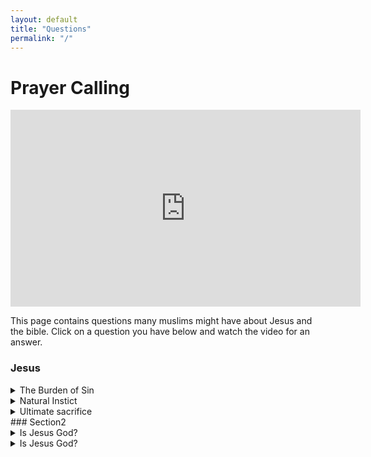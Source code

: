 ```yaml
---
layout: default
title: "Questions"
permalink: "/"
---
```


# Prayer Calling
<iframe width="560" height="315" src="https://www.youtube.com/embed/ebGWOQoj4qU" title="YouTube video player" frameborder="0" allow="accelerometer; autoplay; clipboard-write; encrypted-media; gyroscope; picture-in-picture" allowfullscreen></iframe>

This page contains questions many muslims might have about Jesus and the bible. Click on a question you have below and watch the video for an answer.

### Jesus

<details>
    <summary>The Burden of Sin</summary>
    <iframe width="560" height="315" src="https://www.youtube.com/embed/7IVT6nTOJv8" title="YouTube video player" frameborder="0" allow="accelerometer; autoplay; clipboard-write; encrypted-media; gyroscope; picture-in-picture" allowfullscreen></iframe>
</details>

<details>
    <summary>Natural Instict</summary>
    <iframe width="560" height="315" src="https://www.youtube.com/embed/We_PRqSWo6o" title="YouTube video player" frameborder="0" allow="accelerometer; autoplay; clipboard-write; encrypted-media; gyroscope; picture-in-picture" allowfullscreen></iframe>
</details>
<details>
    <summary>Ultimate sacrifice</summary>
    <iframe width="560" height="315" src="https://www.youtube.com/embed/i0hMxKm7YqE" title="YouTube video player" frameborder="0" allow="accelerometer; autoplay; clipboard-write; encrypted-media; gyroscope; picture-in-picture" allowfullscreen></iframe>
</details>
### Section2

<details>
    <summary>Is Jesus God?</summary>
    Test
</details>
<details>
    <summary>Is Jesus God?</summary>
    Test
</details>
